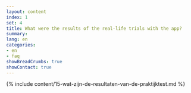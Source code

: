 ```yaml
---
layout: content
index: 1
set: 4 
title: What were the results of the real-life trials with the app?
summary: 
lang: en
categories:
- en
- faq
showBreadCrumbs: true
showContact: true
---
```

{% include content/15-wat-zijn-de-resultaten-van-de-praktijktest.md %}
